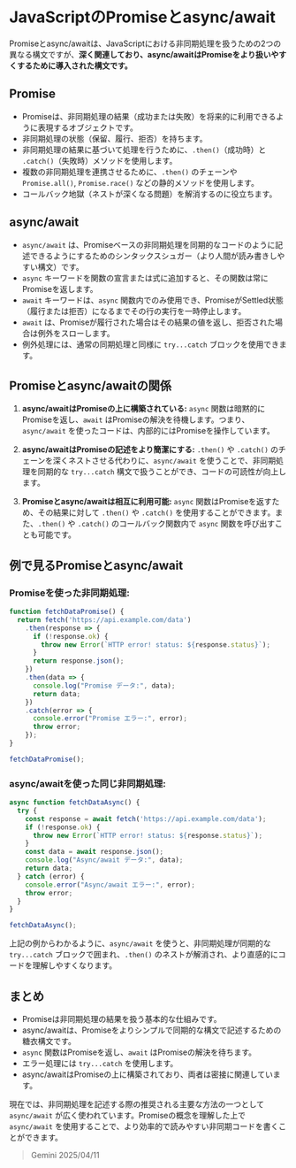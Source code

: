 # JavaScriptのPromiseとasync/await

Promiseとasync/awaitは、JavaScriptにおける非同期処理を扱うための2つの異なる構文ですが、**深く関連しており、async/awaitはPromiseをより扱いやすくするために導入された構文です。**

## Promise

* Promiseは、非同期処理の結果（成功または失敗）を将来的に利用できるように表現するオブジェクトです。
* 非同期処理の状態（保留、履行、拒否）を持ちます。
* 非同期処理の結果に基づいて処理を行うために、`.then()`（成功時）と `.catch()`（失敗時）メソッドを使用します。
* 複数の非同期処理を連携させるために、`.then()` のチェーンや `Promise.all()`, `Promise.race()` などの静的メソッドを使用します。
* コールバック地獄（ネストが深くなる問題）を解消するのに役立ちます。

## async/await

* `async/await` は、Promiseベースの非同期処理を同期的なコードのように記述できるようにするためのシンタックスシュガー（より人間が読み書きしやすい構文）です。
* `async` キーワードを関数の宣言または式に追加すると、その関数は常にPromiseを返します。
* `await` キーワードは、`async` 関数内でのみ使用でき、PromiseがSettled状態（履行または拒否）になるまでその行の実行を一時停止します。
* `await` は、Promiseが履行された場合はその結果の値を返し、拒否された場合は例外をスローします。
* 例外処理には、通常の同期処理と同様に `try...catch` ブロックを使用できます。

## Promiseとasync/awaitの関係

1. **async/awaitはPromiseの上に構築されている:** `async` 関数は暗黙的にPromiseを返し、`await` はPromiseの解決を待機します。つまり、`async/await` を使ったコードは、内部的にはPromiseを操作しています。

2. **async/awaitはPromiseの記述をより簡潔にする:** `.then()` や `.catch()` のチェーンを深くネストさせる代わりに、`async/await` を使うことで、非同期処理を同期的な `try...catch` 構文で扱うことができ、コードの可読性が向上します。

3. **Promiseとasync/awaitは相互に利用可能:** `async` 関数はPromiseを返すため、その結果に対して `.then()` や `.catch()` を使用することができます。また、`.then()` や `.catch()` のコールバック関数内で `async` 関数を呼び出すことも可能です。

## 例で見るPromiseとasync/await

### Promiseを使った非同期処理:

```javascript
function fetchDataPromise() {
  return fetch('https://api.example.com/data')
    .then(response => {
      if (!response.ok) {
        throw new Error(`HTTP error! status: ${response.status}`);
      }
      return response.json();
    })
    .then(data => {
      console.log("Promise データ:", data);
      return data;
    })
    .catch(error => {
      console.error("Promise エラー:", error);
      throw error;
    });
}

fetchDataPromise();
```

### async/awaitを使った同じ非同期処理:

```javascript
async function fetchDataAsync() {
  try {
    const response = await fetch('https://api.example.com/data');
    if (!response.ok) {
      throw new Error(`HTTP error! status: ${response.status}`);
    }
    const data = await response.json();
    console.log("Async/await データ:", data);
    return data;
  } catch (error) {
    console.error("Async/await エラー:", error);
    throw error;
  }
}

fetchDataAsync();
```

上記の例からわかるように、`async/await` を使うと、非同期処理が同期的な `try...catch` ブロックで囲まれ、`.then()` のネストが解消され、より直感的にコードを理解しやすくなります。

## まとめ

* Promiseは非同期処理の結果を扱う基本的な仕組みです。
* async/awaitは、Promiseをよりシンプルで同期的な構文で記述するための糖衣構文です。
* `async` 関数はPromiseを返し、`await` はPromiseの解決を待ちます。
* エラー処理には `try...catch` を使用します。
* async/awaitはPromiseの上に構築されており、両者は密接に関連しています。

現在では、非同期処理を記述する際の推奨される主要な方法の一つとして `async/await` が広く使われています。Promiseの概念を理解した上で `async/await` を使用することで、より効率的で読みやすい非同期コードを書くことができます。

> Gemini 2025/04/11